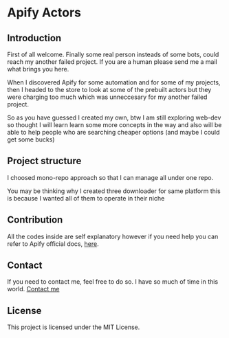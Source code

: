 # Apify Actors

## Introduction

First of all welcome. Finally some real person insteads of some bots, could reach my another failed project. If you are a human please send me a mail what brings you here.

When I discovered Apify for some automation and for some of my projects, then I headed to the store to look at some of the prebuilt actors but they were charging too much which was unneccesary for my another failed project. 

So as you have guessed I created my own, btw I am still exploring web-dev so thought I will learn learn some more concepts in the way and also will be able to help people who are searching cheaper options (and maybe I could get some bucks)

## Project structure 

I choosed mono-repo approach so that I can manage all under one repo.

You may be thinking why I created three downloader for same platform this is because I wanted all of them to operate in their niche

## Contribution

All the codes inside are self explanatory however if you need help you can refer to Apify official docs, [here](https://docs.apify.com/platform/actors/development).

## Contact

If you need to contact me, feel free to do so. I have so much of time in this world. [Contact me](contact.dry528@passinbox.com)

## License

This project is licensed under the MIT License.
